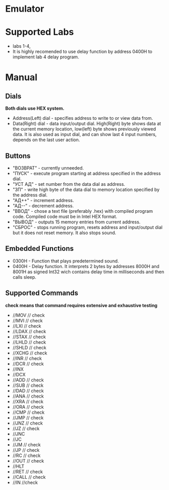# Emulator
# Supported Labs
* labs 1-4,
* It is highly recomended to use delay function by address 0400H to implement lab 4 delay program.
# Manual
## Dials
__Both dials use HEX system.__
* Address(Left) dial - specifies address to write to or view data from.
* Data(Right) dial - data input/output dial. High(Right) byte shows data at the current memory location, low(left) byte shows previously viewed data. It is also used as input dial, and can show last 4 input numbers, depends on the last user action.
## Buttons
* "ВОЗВРАТ" - currently unneeded.
* "ПУСК" - execute program starting at address specified in the address dial.
* "УСТ АД" - set number from the data dial as address.
* "ЗП" - write high byte of the data dial to memory location specified by the address dial.
* "АД++" - increment address.
* "АД--" - decrement address.
* "ВВОД" - chose a text file (preferably .hex) with compiled program code. Compiled code must be in Intel HEX format.
* "ВЫВОД" - outputs 15 memory entries from current address.
* "СБРОС" - stops running program, resets address and input/output dial but it does not reset memory. It also stops sound.
## Embedded Functions
* 0300H - Function that plays predetermined sound.
* 0400H - Delay function. It interprets 2 bytes by addresses 8000H and 8001H as signed Int32 wich contains delay time in milliseconds and then calls sleep.
## Supported Commands
__check means that command requires extensive and exhaustive testing__
* //MOV // check
* //MVI // check
* //LXI // check
* //LDAX // check
* //STAX // check
* //LHLD // check
* //SHLD // check
* //XCHG // check
* //INR // check
* //DCR // check
* //INX
* //DCX
* //ADD // check
* //SUB // check
* //DAD // check
* //ANA // check
* //XRA // check
* //ORA // check
* //CMP // check
* //JMP // check
* //JNZ // check
* //JZ // check
* //JNC
* //JC
* //JM // check
* //JP // check
* //RC // check
* //OUT // check
* //HLT
* //RET // check
* //CALL // check
* //IN //check
